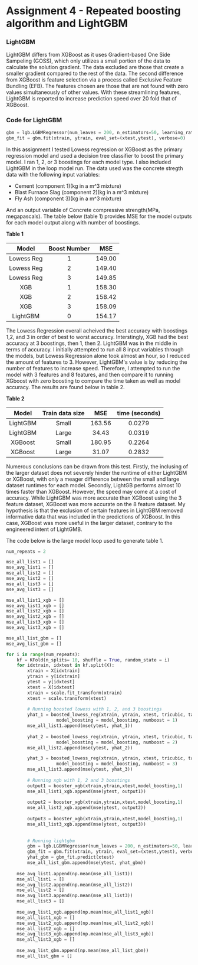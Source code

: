 # Assignment 4 - Repeated boosting algorithm and LightGBM

### LightGBM
LightGBM differs from XGBoost as it uses Gradient-based One Side Sampeling (GOSS), which only utilizes a small portion of the data to calculate the solution gradient. The data excluded are those that create a smaller gradient compared to the rest of the data.  The second difference from XGBoost is feature selection via a process called Exclusive Feature Bundling (EFB). The features chosen are those that are not found with zero values simultaneously of other values. With these streamlining features, LightGBM is reported to increase prediction speed over 20 fold that of XGBoost. 

### Code for LightGBM
```python
gbm = lgb.LGBMRegressor(num_leaves = 200, n_estimators=50, learning_rate = 0.1, max_depth = 50)
gbm_fit = gbm.fit(xtrain, ytrain, eval_set=(xtest,ytest), verbose=0)
```
In this assignment I tested Lowess regression or XGBoost as the primary regression model and used a decision tree classifier to boost the primary model. I ran 1, 2, or 3 boostings for each model type. I also included LightGBM in the loop model run. The data used was the concrete stregth data with the following input variables:
 - Cement (component 1)(kg in a m^3 mixture)
 - Blast Furnace Slag (component 2)(kg in a m^3 mixture)
 - Fly Ash (component 3)(kg in a m^3 mixture)

And an output variable of Concrete compressive strength(MPa, megapascals). The table below (table 1) provides MSE for the model outputs for each model output along with number of boostings.

**Table 1**


| Model | Boost Number    | MSE
| :---:  | :---: | :---: |
| Lowess Reg | 1 | 149.00
| Lowess Reg | 2 | 149.40
| Lowess Reg | 3 | 149.85
| XGB | 1 | 158.30
| XGB | 2 | 158.42
| XGB | 3 | 158.09
|LightGBM | 0 | 154.17


The Lowess Regression overall acheived the best accuracy with boostings 1,2, and 3 in order of best to worst accuracy. Interstingly, XGB had the best accuracy at 3 boostings, then 1, then 2. LightGBM was in the middle in terms of accuracy. I initially attempted to run all 8 input variables through the models, but Lowess Regression alone took almost an hour, so I reduced the amount of features to 3. However, LightGBM's value is by reducing the number of features to increase speed. Therefore, I attempted to run the model with 3 features and 8 features, and then compare it to running XGboost with zero boosting to compare the time taken as well as model accuracy. The results are found below in table 2.

**Table 2**

| Model |Train data size |  MSE | time (seconds)
| :---: | :---: | :---: | :---: |
| LightGBM | Small | 163.56 | 0.0279
| LightGBM | Large | 34.43 | 0.0319 
| XGBoost | Small | 180.95 | 0.2264
| XGBoost | Large | 31.07 | 0.2832

Numerous conclusions can be drawn from this test. Firstly, the inclusing of the larger dataset does not severely hinder the runtime of either LightGBM or XGBoost, with only a meager difference between the small and large dataset runtimes for each model. Secondly, LightGB performs almost 10 times faster than XGBoost. However, the speed may come at a cost of accuracy. While LightGBM was more accurate than XGBoost using the 3 feature dataset, XGBoost was more accurate on the 8 feature dataset. My hypothesis is that the exclusion of certain features in LightGBM removed informative data that was included in the predictions of XGBoost. In this case, XGBoost was more useful in the larger dataset, contrary to the engineered intent of LightGMB.

The code below is the large model loop used to generate table 1.
```python
num_repeats = 2

mse_all_list1 = []
mse_avg_list1 = []
mse_all_list2 = []
mse_avg_list2 = []
mse_all_list3 = []
mse_avg_list3 = []

mse_all_list1_xgb = []
mse_avg_list1_xgb = []
mse_all_list2_xgb = []
mse_avg_list2_xgb = []
mse_all_list3_xgb = []
mse_avg_list3_xgb = []

mse_all_list_gbm = []
mse_avg_list_gbm = []

for i in range(num_repeats):
    kf = KFold(n_splits= 10, shuffle = True, random_state = i)
    for idxtrain, idxtest in kf.split(X):
        xtrain = X[idxtrain]
        ytrain = y[idxtrain]
        ytest = y[idxtest]
        xtest = X[idxtest]
        xtrain = scale.fit_transform(xtrain)
        xtest = scale.transform(xtest)
        
        # Running boosted lowess with 1, 2, and 3 boostings
        yhat_1 = boosted_lowess_reg(xtrain, ytrain, xtest, tricubic, tau=0.5, intercept= True, 
                   model_boosting = model_boosting, numboost = 1)
        mse_all_list1.append(mse(ytest, yhat_1))
        
        yhat_2 = boosted_lowess_reg(xtrain, ytrain, xtest, tricubic, tau=0.5, intercept= True, 
                   model_boosting = model_boosting, numboost = 2)
        mse_all_list2.append(mse(ytest, yhat_2))

        yhat_3 = boosted_lowess_reg(xtrain, ytrain, xtest, tricubic, tau=0.5, intercept= True, 
                   model_boosting = model_boosting, numboost = 3)
        mse_all_list3.append(mse(ytest, yhat_3))
    
        # Running xgb with 1, 2 and 3 boostings 
        output1 = booster_xgb(xtrain,ytrain,xtest,model_boosting,1)
        mse_all_list1_xgb.append(mse(ytest, output1))
        
        output2 = booster_xgb(xtrain,ytrain,xtest,model_boosting,1)
        mse_all_list2_xgb.append(mse(ytest, output2))
        
        output3 = booster_xgb(xtrain,ytrain,xtest,model_boosting,1)
        mse_all_list3_xgb.append(mse(ytest, output3))
    
    
        # Running lightgbm 
        gbm = lgb.LGBMRegressor(num_leaves = 200, n_estimators=50, learning_rate = 0.1, max_depth = 50)
        gbm_fit = gbm.fit(xtrain, ytrain, eval_set=(xtest,ytest), verbose=0, )
        yhat_gbm = gbm_fit.predict(xtest)
        mse_all_list_gbm.append(mse(ytest, yhat_gbm))
        
    mse_avg_list1.append(np.mean(mse_all_list1))
    mse_all_list1 = []
    mse_avg_list2.append(np.mean(mse_all_list2))
    mse_all_list2 = []
    mse_avg_list3.append(np.mean(mse_all_list3))
    mse_all_list3 = []
    
    mse_avg_list1_xgb.append(np.mean(mse_all_list1_xgb))
    mse_all_list1_xgb = []
    mse_avg_list2_xgb.append(np.mean(mse_all_list2_xgb))
    mse_all_list2_xgb = []
    mse_avg_list3_xgb.append(np.mean(mse_all_list3_xgb))
    mse_all_list3_xgb = []
    
    mse_avg_list_gbm.append(np.mean(mse_all_list_gbm))
    mse_all_list_gbm = []
```
